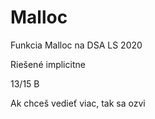 # Malloc
Funkcia Malloc na DSA LS 2020

Riešené implicitne

13/15 B

Ak chceš vedieť viac, tak sa ozvi
